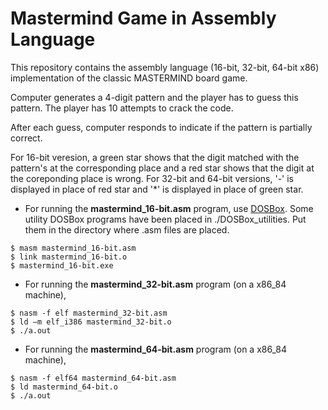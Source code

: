 # Mastermind Game in Assembly Language

This repository contains the assembly language (16-bit, 32-bit, 64-bit x86) implementation of the classic MASTERMIND board game.

Computer generates a 4-digit pattern and the player has to guess this pattern. The player has 10 attempts to crack the code.

After each guess, computer responds to indicate if the pattern is partially correct.

For 16-bit veresion, a green star shows that the digit matched with the pattern's at the corresponding place and a red star shows that the digit at the coreponding place is wrong.
For 32-bit and 64-bit versions, '-' is displayed in place of red star and '*' is displayed in place of green star.






* For running the **mastermind_16-bit.asm** program, use [DOSBox](https://www.dosbox.com/). Some utility DOSBox programs have been placed in ./DOSBox_utilities. Put them in the directory where .asm files are placed.

```
$ masm mastermind_16-bit.asm
$ link mastermind_16-bit.o
$ mastermind_16-bit.exe
```
    


* For running the **mastermind_32-bit.asm** program (on a x86_84 machine),

```
$ nasm -f elf mastermind_32-bit.asm
$ ld –m elf_i386 mastermind_32-bit.o 
$ ./a.out
```  

    
* For running the **mastermind_64-bit.asm** program (on a x86_84 machine), 
    
```
$ nasm -f elf64 mastermind_64-bit.asm
$ ld mastermind_64-bit.o
$ ./a.out
```


